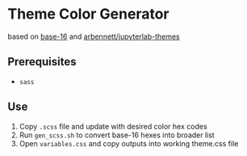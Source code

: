 # Theme Color Generator

based on [base-16](https://github.com/chriskempson/base16) and [arbennett/jupyterlab-themes](https://github.com/arbennett/jupyterlab-themes)

## Prerequisites

* `sass`

## Use

1. Copy `.scss` file and update with desired color hex codes
2. Run `gen_scss.sh` to convert base-16 hexes into broader list
3. Open `variables.css` and copy outputs into working theme.css file
